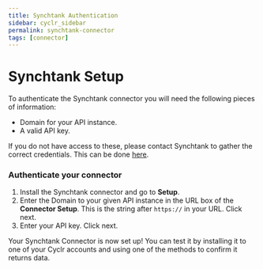 ```yaml
---
title: Synchtank Authentication
sidebar: cyclr_sidebar
permalink: synchtank-connector
tags: [connector]
---
```


# Synchtank Setup #

To authenticate the Synchtank connector you will need the following pieces of information:

* Domain for your API instance.
* A valid API key.

If you do not have access to these, please contact Synchtank to gather the correct credentials. This can be done [here](https://www.synchtank.com/solutions/).

### Authenticate your connector ###
1. Install the Synchtank connector and go to **Setup**. 
2. Enter the Domain to your given API instance in the URL box of the **Connector Setup**. This is the string after `https://` in your URL. Click next.
3. Enter your API key. Click next.

Your Synchtank Connector is now set up! You can test it by installing it to one of your Cyclr accounts and using one of the methods to confirm it returns data.
